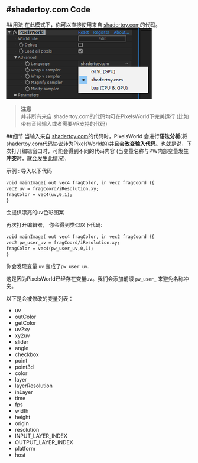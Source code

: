 #shadertoy.com Code
---
##用法
在此模式下，你可以直接使用来自 [shadertoy.com](https://shadertoy.com)的代码。
![shadertoyMode](shadertoyMode.png)

> **注意** <br/>并非所有来自 shadertoy.com的代码均可在PixelsWorld下完美运行 (比如带有音频输入或者需要VR支持的代码)

##细节
当输入来自 [shadertoy.com](https://shadertoy.com)的代码时，PixelsWorld 会进行**语法分析**(将shadertoy.com代码协议转为PixelsWorld的)并且会**改变输入代码**。也就是说，下次打开编辑窗口时，可能会得到不同的代码内容 (当变量名称与PW内部变量发生**冲突**时，就会发生此情况).

示例 :  导入以下代码
```glsl:InputShadertoy.shader
void mainImage( out vec4 fragColor, in vec2 fragCoord ){
vec2 uv = fragCoord/iResolution.xy;
fragColor = vec4(uv,0,1);
}
```
会提供漂亮的uv色彩图案

再次打开编辑器， 你会得到类似以下代码:
```glsl:LaterShadertoy.shader
void mainImage( out vec4 fragColor, in vec2 fragCoord ){
vec2 pw_user_uv = fragCoord/iResolution.xy;
fragColor = vec4(pw_user_uv,0,1);
}
```
你会发现变量 ```uv``` 变成了```pw_user_uv```.

这是因为PixelsWorld已经存在变量uv。我们会添加前缀 ```pw_user_```  来避免名称冲突。 

以下是会被修改的变量列表：
- uv
- outColor
- getColor
- uv2xy
- xy2uv
- slider
- angle
- checkbox
- point
- point3d
- color
- layer
- layerResolution
- inLayer
- time
- fps
- width
- height
- origin
- resolution
- INPUT_LAYER_INDEX
- OUTPUT_LAYER_INDEX
- platform
- host